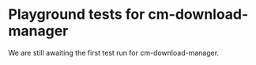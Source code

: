 # Playground tests for cm-download-manager
We are still awaiting the first test run for cm-download-manager.
